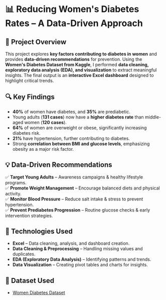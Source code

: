 # 📊 Reducing Women's Diabetes Rates – A Data-Driven Approach  

## 📝 Project Overview  
This project explores **key factors contributing to diabetes in women** and provides **data-driven recommendations** for prevention. Using the **Women's Diabetes Dataset from Kaggle**, I performed **data cleaning, exploratory data analysis (EDA), and visualization** to extract meaningful insights. The final output is an **interactive Excel dashboard** designed to highlight critical trends.  

## 🔍 Key Findings  
- **40%** of women have diabetes, and **35%** are prediabetic.  
- Young adults (**131 cases**) now have a **higher diabetes rate** than middle-aged women (**120 cases**).  
- **64%** of women are overweight or obese, significantly increasing diabetes risk.  
- **21%** have hypertension, further contributing to diabetes.  
- Strong **correlation between BMI and glucose levels**, emphasizing obesity as a major risk factor.  

## 💡 Data-Driven Recommendations  
✅ **Target Young Adults** – Awareness campaigns & healthy lifestyle programs.  
✅ **Promote Weight Management** – Encourage balanced diets and physical activity.  
✅ **Monitor Blood Pressure** – Reduce salt intake & stress to prevent hypertension.  
✅ **Prevent Prediabetes Progression** – Routine glucose checks & early intervention strategies.  

## 🚀 Technologies Used  
- **Excel** – Data cleaning, analysis, and dashboard creation.  
- **Data Cleaning & Preprocessing** – Handling missing values and duplicates.  
- **EDA (Exploratory Data Analysis)** – Identifying patterns and trends.  
- **Data Visualization** – Creating pivot tables and charts for insights.  

## 📗 Dataset Used
- <a href="[diabetes.xlsx](https://www.kaggle.com/datasets/akshaydattatraykhare/diabetes-dataset)">Women Diabetes Dataset</a>
